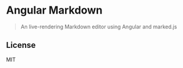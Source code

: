 # Angular Markdown

> An live-rendering Markdown editor using Angular and marked.js

## License

MIT
